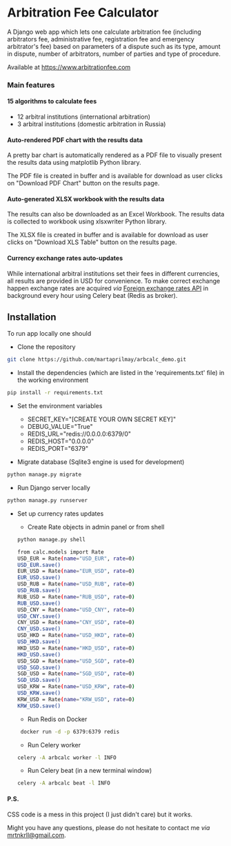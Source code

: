 # Arbitration Fee Calculator

A Django web app which lets one calculate arbitration fee 
(including arbitrators fee, administrative fee, registration 
fee and emergency arbitrator's fee) based on parameters of
a dispute such as its type, amount in dispute, number of 
arbitrators, number of parties and type of procedure.

Available at https://www.arbitrationfee.com

### Main features
#### 15 algorithms to calculate fees
* 12 arbitral institutions (international arbitration)
* 3 arbitral institutions (domestic arbitration in Russia)

#### Auto-rendered PDF chart with the results data
A pretty bar chart is automatically rendered as a PDF file 
to visually present the results data using matplotlib Python 
library. 

The PDF file is created in buffer and is available for
download as user clicks on "Download PDF Chart" button
on the results page.

#### Auto-generated XLSX workbook with the results data
The results can also be downloaded as an Excel Workbook. 
The results data is collected to workbook using xlsxwriter 
Python library.

The XLSX file is created in buffer and is available for
download as user clicks on "Download XLS Table" button
on the results page.

#### Currency exchange rates auto-updates
While international arbitral institutions set their fees 
in different currencies, all results are provided in USD 
for convenience.
To make correct exchange happen exchange rates are acquired 
*via* [Foreign exchange rates API](https://exchangeratesapi.io) 
in background every hour using Celery beat (Redis as broker).

## Installation

To run app locally one should 
* Clone the repository
```bash
git clone https://github.com/martaprilmay/arbcalc_demo.git
```
* Install the dependencies (which are listed in 
the 'requirements.txt' file) in the working environment
```bash
pip install -r requirements.txt
```
* Set the environment variables
    * SECRET_KEY="[CREATE YOUR OWN SECRET KEY]"
    * DEBUG_VALUE="True"
    * REDIS_URL="redis://0.0.0.0:6379/0"
    * REDIS_HOST="0.0.0.0"
    * REDIS_PORT="6379"
    
* Migrate database (Sqlite3 engine is used for development)
 ```bash
python manage.py migrate
```
* Run Django server locally
 ```bash
python manage.py runserver
```
* Set up currency rates updates

    * Create Rate objects in admin panel or from shell
     ```bash
     python manage.py shell
  
     from calc.models import Rate
     USD_EUR = Rate(name="USD_EUR", rate=0)
     USD_EUR.save()
     EUR_USD = Rate(name="EUR_USD", rate=0)
     EUR_USD.save()
     USD_RUB = Rate(name="USD_RUB", rate=0)
     USD_RUB.save()
     RUB_USD = Rate(name="RUB_USD", rate=0)
     RUB_USD.save()
     USD_CNY = Rate(name="USD_CNY", rate=0)
     USD_CNY.save()
     CNY_USD = Rate(name="CNY_USD", rate=0)
     CNY_USD.save()
     USD_HKD = Rate(name="USD_HKD", rate=0)
     USD_HKD.save()
     HKD_USD = Rate(name="HKD_USD", rate=0)
     HKD_USD.save()
     USD_SGD = Rate(name="USD_SGD", rate=0)
     USD_SGD.save()
     SGD_USD = Rate(name="SGD_USD", rate=0)
     SGD_USD.save()
     USD_KRW = Rate(name="USD_KRW", rate=0)
     USD_KRW.save()
     KRW_USD = Rate(name="KRW_USD", rate=0)
     KRW_USD.save()      
     ```
    * Run Redis on Docker
    ```bash
     docker run -d -p 6379:6379 redis
     ```
    * Run Celery worker
     ```bash
     celery -A arbcalc worker -l INFO
     ```
    * Run Celery beat (in a new terminal window)
     ```bash
     celery -A arbcalc beat -l INFO
     ```
 
 #### P.S.
 CSS code is a mess in this project (I just didn't care)
 but it works.
 
 Might you have any questions, please do not hesitate to contact 
 me *via* mrtnkrll@gmail.com.